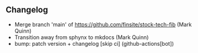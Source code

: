## Changelog

- Merge branch 'main' of https://github.com/finsite/stock-tech-fib (Mark Quinn)
- Transition away from sphynx to mkdocs (Mark Quinn)
- bump: patch version + changelog [skip ci] (github-actions[bot])